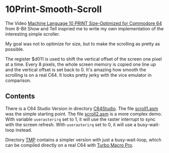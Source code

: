 # 10Print-Smooth-Scroll

The Video [Machine Language 10 PRINT Size-Optimized for Commodore 64](https://www.youtube.com/watch?v=IPP-EMBQPhE) from 8-Bit Show and Tell inspried me to write my own implementation of the interesting simple scroller.

My goal was not to optimize for size, but to make the scrolling as pretty as possible.

The register $d011 is used to shift the vertical offset of the screen one pixel at a time. Every 8 pixels, the whole screen memory is copied one line up and the vertical offset is set back to 0. It's amazing how smooth the scrolling is on a real C64. It looks pretty jerky with the vice emulator in comparison.

## Contents

There is a C64 Studio Version in directory [C64Studio](C64Studio). The file [scroll1.asm](C64Studio/scroll1.asm) was the simple starting point. The file [scroll2.asm](C64Studio/scroll2.asm) is a more complex demo. With variable ```userasterirq``` set to 1, it will use the raster interrupt to sync with the screen refresh. With ```userasterirq``` set to 0, it will use a busy-wait-loop instead.

Directory [TMP](TMP) contains a simpler version with just a busy-wait-loop, which can be compiled directly on a real C64 with [Turbo Macro Pro](http://turbo.style64.org/).
